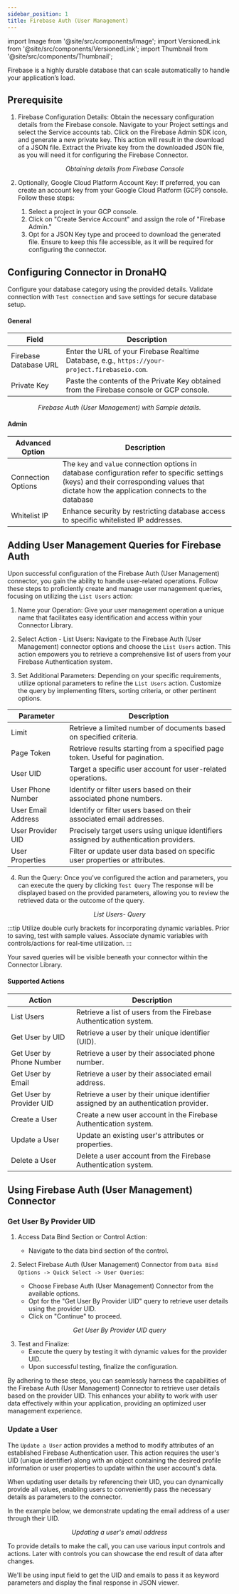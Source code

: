 ```yaml
---
sidebar_position: 1
title: Firebase Auth (User Management)
---
```


import Image from '@site/src/components/Image'; import VersionedLink from '@site/src/components/VersionedLink'; import
Thumbnail from '@site/src/components/Thumbnail';

Firebase is a highly durable database that can scale automatically to handle your application’s load.

## Prerequisite

1. Firebase Configuration Details: Obtain the necessary configuration details from the Firebase console. Navigate to
   your Project settings and select the Service accounts tab. Click on the Firebase Admin SDK icon, and generate a new
   private key. This action will result in the download of a JSON file. Extract the Private key from the downloaded JSON
   file, as you will need it for configuring the Firebase Connector.

    <figure>
       <Thumbnail src="/img/reference/connectors/fire-userAuth/sdk.jpeg" alt="Obtaining details from Firebase Console" />
       <figcaption align = "center"><i>Obtaining details from Firebase Console</i></figcaption>
    </figure>

2. Optionally, Google Cloud Platform Account Key: If preferred, you can create an account key from your Google Cloud
   Platform (GCP) console. Follow these steps:
   1. Select a project in your GCP console.
   2. Click on "Create Service Account" and assign the role of "Firebase Admin."
   3. Opt for a JSON Key type and proceed to download the generated file. Ensure to keep this file accessible, as it
      will be required for configuring the connector.

## Configuring Connector in DronaHQ

Configure your database category using the provided details. Validate connection with `Test connection` and `Save`
settings for secure database setup.

#### General

| Field                 | Description                                                                                    |
| --------------------- | ---------------------------------------------------------------------------------------------- |
| Firebase Database URL | Enter the URL of your Firebase Realtime Database, e.g., `https://your-project.firebaseio.com`. |
| Private Key           | Paste the contents of the Private Key obtained from the Firebase console or GCP console.       |

  <figure>
       <Thumbnail src="/img/reference/connectors/fire-userAuth/details.png" alt="Firebase Auth (User Management) with Sample details." />
       <figcaption align = "center"><i>Firebase Auth (User Management) with Sample details.</i></figcaption>
 </figure>

#### Admin

| Advanced Option                                                                                    | Description                                                                                                                                                                                   |
| -------------------------------------------------------------------------------------------------- | --------------------------------------------------------------------------------------------------------------------------------------------------------------------------------------------- |
| Connection Options                                                                                 | The `key` and `value` connection options in database configuration refer to specific settings (keys) and their corresponding values that dictate how the application connects to the database |
| <VersionedLink to = "/datasource-concepts/whitelisting-dronahq-ip/"> Whitelist IP </VersionedLink> | Enhance security by restricting database access to specific whitelisted IP addresses.                                                                                                         |

## Adding User Management Queries for Firebase Auth

Upon successful configuration of the Firebase Auth (User Management) connector, you gain the ability to handle
user-related operations. Follow these steps to proficiently create and manage user management queries, focusing on
utilizing the `List Users` action:

1. Name your Operation: Give your user management operation a unique name that facilitates easy identification and
   access within your Connector Library.

2. Select Action - List Users: Navigate to the Firebase Auth (User Management) connector options and choose the
   `List Users` action. This action empowers you to retrieve a comprehensive list of users from your Firebase
   Authentication system.

3. Set Additional Parameters: Depending on your specific requirements, utilize optional parameters to refine the
   `List Users` action. Customize the query by implementing filters, sorting criteria, or other pertinent options.

| Parameter          | Description                                                                           |
| ------------------ | ------------------------------------------------------------------------------------- |
| Limit              | Retrieve a limited number of documents based on specified criteria.                   |
| Page Token         | Retrieve results starting from a specified page token. Useful for pagination.         |
| User UID           | Target a specific user account for user-related operations.                           |
| User Phone Number  | Identify or filter users based on their associated phone numbers.                     |
| User Email Address | Identify or filter users based on their associated email addresses.                   |
| User Provider UID  | Precisely target users using unique identifiers assigned by authentication providers. |
| User Properties    | Filter or update user data based on specific user properties or attributes.           |

4. Run the Query: Once you've configured the action and parameters, you can execute the query by clicking `Test Query`
   The response will be displayed based on the provided parameters, allowing you to review the retrieved data or the
   outcome of the query.

<figure>
  <Thumbnail src="/img/reference/connectors/fire-userAuth/list-users.png" alt="List Users- Query" />
  <figcaption align = "center"><i>List Users- Query</i></figcaption>
</figure>

:::tip Utilize double curly brackets for incorporating dynamic variables. Prior to saving, test with sample values.
Associate dynamic variables with controls/actions for real-time utilization. :::

Your saved queries will be visible beneath your connector within the Connector Library.

#### Supported Actions

| Action                   | Description                                                                        |
| ------------------------ | ---------------------------------------------------------------------------------- |
| List Users               | Retrieve a list of users from the Firebase Authentication system.                  |
| Get User by UID          | Retrieve a user by their unique identifier (UID).                                  |
| Get User by Phone Number | Retrieve a user by their associated phone number.                                  |
| Get User by Email        | Retrieve a user by their associated email address.                                 |
| Get User by Provider UID | Retrieve a user by their unique identifier assigned by an authentication provider. |
| Create a User            | Create a new user account in the Firebase Authentication system.                   |
| Update a User            | Update an existing user's attributes or properties.                                |
| Delete a User            | Delete a user account from the Firebase Authentication system.                     |

## Using Firebase Auth (User Management) Connector

### Get User By Provider UID

1. Access Data Bind Section or Control Action:

   - Navigate to the data bind section of the control.

2. Select Firebase Auth (User Management) Connector from `Data Bind Options -> Quick Select -> User Queries`:
   - Choose Firebase Auth (User Management) Connector from the available options.
   - Opt for the "Get User By Provider UID" query to retrieve user details using the provider UID.
   - Click on "Continue" to proceed.

<figure>
  <Thumbnail src="/img/reference/connectors/fire-userAuth/get-user-provider-uid.png" alt="Get User By Provider UID query" />
  <figcaption align="center"><i>Get User By Provider UID query</i></figcaption>
</figure>

3. Test and Finalize:
   - Execute the query by testing it with dynamic values for the provider UID.
   - Upon successful testing, finalize the configuration.

By adhering to these steps, you can seamlessly harness the capabilities of the Firebase Auth (User Management) Connector
to retrieve user details based on the provider UID. This enhances your ability to work with user data effectively within
your application, providing an optimized user management experience.

### Update a User

The `Update a User` action provides a method to modify attributes of an established Firebase Authentication user. This
action requires the user's UID (unique identifier) along with an object containing the desired profile information or
user properties to update within the user account's data.

When updating user details by referencing their UID, you can dynamically provide all values, enabling users to
conveniently pass the necessary details as parameters to the connector.

In the example below, we demonstrate updating the email address of a user through their UID.

<figure>
  <Thumbnail src="/img/reference/connectors/fire-userAuth/update-email.png" alt="Updating a user's email address" />
  <figcaption align="center"><i>Updating a user's email address</i></figcaption>
</figure>

To provide details to make the call, you can use various input controls and actions. Later with controls you can
showcase the end result of data after changes.

We'll be using input field to get the UID and emails to pass it as keyword parameters and display the final response in
JSON viewer.

<figure>
  <Thumbnail src="/img/reference/connectors/fire-userAuth/usecase.png" alt="Updating a user's email address" />
</figure>
